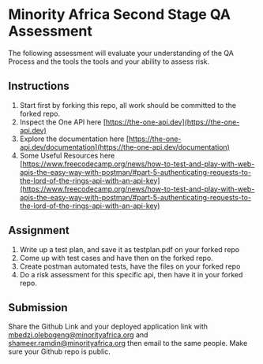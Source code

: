 # Minority Africa Second Stage QA Assessment
The following assessment will evaluate your understanding of the QA Process and the tools the tools and your ability to assess risk.

## Instructions 
1. Start first by forking this repo, all work should be committed to the forked repo.
2. Inspect the One API here [https://the-one-api.dev](https://the-one-api.dev)
3. Explore the documentation here [https://the-one-api.dev/documentation](https://the-one-api.dev/documentation)
4. Some Useful Resources here [https://www.freecodecamp.org/news/how-to-test-and-play-with-web-apis-the-easy-way-with-postman/#part-5-authenticating-requests-to-the-lord-of-the-rings-api-with-an-api-key](https://www.freecodecamp.org/news/how-to-test-and-play-with-web-apis-the-easy-way-with-postman/#part-5-authenticating-requests-to-the-lord-of-the-rings-api-with-an-api-key)


## Assignment 
1. Write up a test plan, and save it as testplan.pdf on your forked repo
2. Come up with test cases and have then on the forked repo.
2. Create postman automated tests, have the files on your forked repo
3. Do a risk assessment for this specific api, then have it in your forked repo.

## Submission
Share the Github Link and your deployed application link with mbedzi.olebogeng@minorityafrica.org and shameer.ramdin@minorityafrica.org then email to the same people. Make sure your Github repo is public.